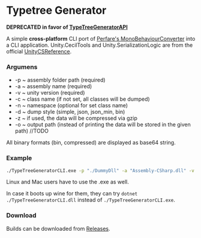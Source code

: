 # Typetree Generator

**DEPRECATED in favor of [TypeTreeGeneratorAPI](https://github.com/K0lb3/TypeTreeGeneratorAPI)**

A simple **cross-platform** CLI port of [Perfare's MonoBehaviourConverter](https://github.com/Perfare/AssetStudio/blob/master/AssetStudioUtility/MonoBehaviourConverter.cs) into a CLI application.
Unity.CecilTools and Unity.SerializationLogic are from the official [UnityCSReference](https://github.com/Unity-Technologies/UnityCsReference).

### Argumens
  * -p  ~ assembly folder path (required)
  * -a  ~ assembly name (required)
  * -v  ~ unity version (required)
  * -c  ~ class name (if not set, all classes will be dumped)
  * -n  ~ namespace (optional for set class name)
  * -d  ~ dump style (simple, json, json_min, bin)
  * -z  ~ if used, the data will be compressed via gzip
  * -o  ~ output path (instead of printing the data will be stored in the given path) //TODO

All binary formats (bin, compressed) are displayed as base64 string.

### Example

```bash
./TypeTreeGeneratorCLI.exe -p "./DummyDll" -a "Assembly-CSharp.dll" -v "2018.4.36f1" -d json -o "./assembly-csharp.json"
```

Linux and Mac users have to use the .exe as well.

In case it boots up wine for them,
they can try ``dotnet ./TypeTreeGeneratorCLI.dll`` instead of ``./TypeTreeGeneratorCLI.exe``.

### Download

Builds can be downloaded from [Releases](https://github.com/K0lb3/TypeTreeGenerator/releases/).
